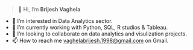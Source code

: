>👋 Hi, I’m **Brijesh Vaghela** 
- 👀 I’m interested in Data Analytics sector.
- 🌱 I’m currently working with Python, SQL, R studios & Tableau.
- 💞️ I’m looking to collaborate on data analytics and visulization projects.
- 📫 How to reach me vaghelabrijesh.1998@gmail.com on Gmail.
